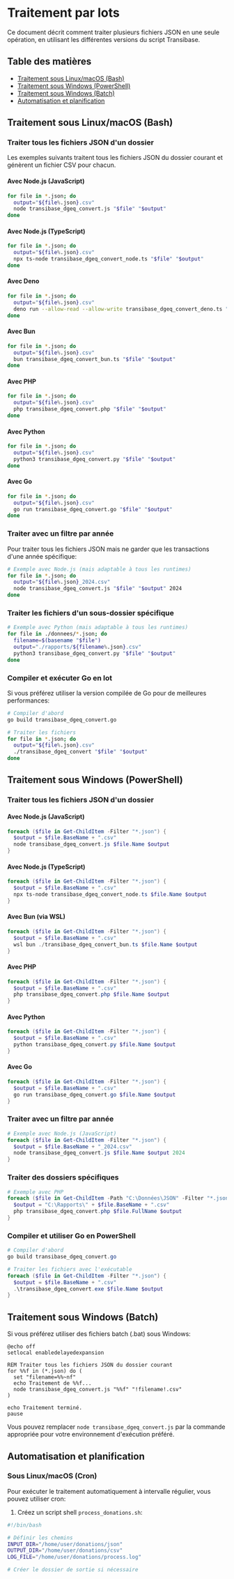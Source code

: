 # Traitement par lots

Ce document décrit comment traiter plusieurs fichiers JSON en une seule opération, en utilisant les différentes versions du script Transibase.

## Table des matières
- [Traitement sous Linux/macOS (Bash)](#traitement-sous-linuxmacos-bash)
- [Traitement sous Windows (PowerShell)](#traitement-sous-windows-powershell)
- [Traitement sous Windows (Batch)](#traitement-sous-windows-batch)
- [Automatisation et planification](#automatisation-et-planification)

## Traitement sous Linux/macOS (Bash)

### Traiter tous les fichiers JSON d'un dossier

Les exemples suivants traitent tous les fichiers JSON du dossier courant et génèrent un fichier CSV pour chacun.

#### Avec Node.js (JavaScript)

```bash
for file in *.json; do
  output="${file%.json}.csv"
  node transibase_dgeq_convert.js "$file" "$output"
done
```

#### Avec Node.js (TypeScript)

```bash
for file in *.json; do
  output="${file%.json}.csv"
  npx ts-node transibase_dgeq_convert_node.ts "$file" "$output"
done
```

#### Avec Deno

```bash
for file in *.json; do
  output="${file%.json}.csv"
  deno run --allow-read --allow-write transibase_dgeq_convert_deno.ts "$file" "$output"
done
```

#### Avec Bun

```bash
for file in *.json; do
  output="${file%.json}.csv"
  bun transibase_dgeq_convert_bun.ts "$file" "$output"
done
```

#### Avec PHP

```bash
for file in *.json; do
  output="${file%.json}.csv"
  php transibase_dgeq_convert.php "$file" "$output"
done
```

#### Avec Python

```bash
for file in *.json; do
  output="${file%.json}.csv"
  python3 transibase_dgeq_convert.py "$file" "$output"
done
```

#### Avec Go

```bash
for file in *.json; do
  output="${file%.json}.csv"
  go run transibase_dgeq_convert.go "$file" "$output"
done
```

### Traiter avec un filtre par année

Pour traiter tous les fichiers JSON mais ne garder que les transactions d'une année spécifique:

```bash
# Exemple avec Node.js (mais adaptable à tous les runtimes)
for file in *.json; do
  output="${file%.json}_2024.csv"
  node transibase_dgeq_convert.js "$file" "$output" 2024
done
```

### Traiter les fichiers d'un sous-dossier spécifique

```bash
# Exemple avec Python (mais adaptable à tous les runtimes)
for file in ./donnees/*.json; do
  filename=$(basename "$file")
  output="./rapports/${filename%.json}.csv"
  python3 transibase_dgeq_convert.py "$file" "$output"
done
```

### Compiler et exécuter Go en lot

Si vous préférez utiliser la version compilée de Go pour de meilleures performances:

```bash
# Compiler d'abord
go build transibase_dgeq_convert.go

# Traiter les fichiers
for file in *.json; do
  output="${file%.json}.csv"
  ./transibase_dgeq_convert "$file" "$output"
done
```

## Traitement sous Windows (PowerShell)

### Traiter tous les fichiers JSON d'un dossier

#### Avec Node.js (JavaScript)

```powershell
foreach ($file in Get-ChildItem -Filter "*.json") {
  $output = $file.BaseName + ".csv"
  node transibase_dgeq_convert.js $file.Name $output
}
```

#### Avec Node.js (TypeScript)

```powershell
foreach ($file in Get-ChildItem -Filter "*.json") {
  $output = $file.BaseName + ".csv"
  npx ts-node transibase_dgeq_convert_node.ts $file.Name $output
}
```

#### Avec Bun (via WSL)

```powershell
foreach ($file in Get-ChildItem -Filter "*.json") {
  $output = $file.BaseName + ".csv"
  wsl bun ./transibase_dgeq_convert_bun.ts $file.Name $output
}
```

#### Avec PHP

```powershell
foreach ($file in Get-ChildItem -Filter "*.json") {
  $output = $file.BaseName + ".csv"
  php transibase_dgeq_convert.php $file.Name $output
}
```

#### Avec Python

```powershell
foreach ($file in Get-ChildItem -Filter "*.json") {
  $output = $file.BaseName + ".csv"
  python transibase_dgeq_convert.py $file.Name $output
}
```

#### Avec Go

```powershell
foreach ($file in Get-ChildItem -Filter "*.json") {
  $output = $file.BaseName + ".csv"
  go run transibase_dgeq_convert.go $file.Name $output
}
```

### Traiter avec un filtre par année

```powershell
# Exemple avec Node.js (JavaScript)
foreach ($file in Get-ChildItem -Filter "*.json") {
  $output = $file.BaseName + "_2024.csv"
  node transibase_dgeq_convert.js $file.Name $output 2024
}
```

### Traiter des dossiers spécifiques

```powershell
# Exemple avec PHP
foreach ($file in Get-ChildItem -Path "C:\Données\JSON" -Filter "*.json") {
  $output = "C:\Rapports\" + $file.BaseName + ".csv"
  php transibase_dgeq_convert.php $file.FullName $output
}
```

### Compiler et utiliser Go en PowerShell

```powershell
# Compiler d'abord
go build transibase_dgeq_convert.go

# Traiter les fichiers avec l'exécutable
foreach ($file in Get-ChildItem -Filter "*.json") {
  $output = $file.BaseName + ".csv"
  .\transibase_dgeq_convert.exe $file.Name $output
}
```

## Traitement sous Windows (Batch)

Si vous préférez utiliser des fichiers batch (.bat) sous Windows:

```batch
@echo off
setlocal enabledelayedexpansion

REM Traiter tous les fichiers JSON du dossier courant
for %%f in (*.json) do (
  set "filename=%%~nf"
  echo Traitement de %%f...
  node transibase_dgeq_convert.js "%%f" "!filename!.csv"
)

echo Traitement terminé.
pause
```

Vous pouvez remplacer `node transibase_dgeq_convert.js` par la commande appropriée pour votre environnement d'exécution préféré.

## Automatisation et planification

### Sous Linux/macOS (Cron)

Pour exécuter le traitement automatiquement à intervalle régulier, vous pouvez utiliser cron:

1. Créez un script shell `process_donations.sh`:

```bash
#!/bin/bash

# Définir les chemins
INPUT_DIR="/home/user/donations/json"
OUTPUT_DIR="/home/user/donations/csv"
LOG_FILE="/home/user/donations/process.log"

# Créer le dossier de sortie si nécessaire